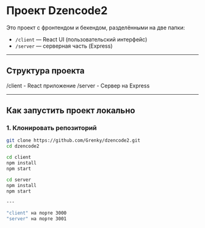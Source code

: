 # Проект Dzencode2

Это проект с фронтендом и бекендом, разделёнными на две папки:

- `/client` — React UI (пользовательский интерфейс)
- `/server` — серверная часть (Express)

---

## Структура проекта

/client - React приложение
/server - Сервер на Express

---

## Как запустить проект локально

### 1. Клонировать репозиторий

```bash
git clone https://github.com/Grenky/dzencode2.git
cd dzencode2

cd client
npm install
npm start

cd server
npm install
npm start

---

"client" на порте 3000
"server" на порте 3001
